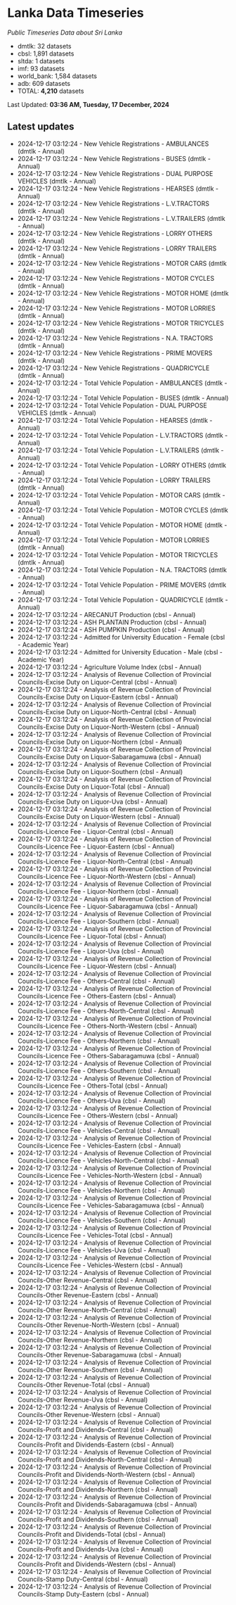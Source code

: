 # Lanka Data Timeseries
*Public Timeseries Data about Sri Lanka*

* dmtlk: 32 datasets
* cbsl: 1,891 datasets
* sltda: 1 datasets
* imf: 93 datasets
* world_bank: 1,584 datasets
* adb: 609 datasets
* TOTAL: **4,210** datasets

Last Updated: **03:36 AM, Tuesday, 17 December, 2024**

## Latest updates

* 2024-12-17 03:12:24 - New Vehicle Registrations - AMBULANCES (dmtlk - Annual)
* 2024-12-17 03:12:24 - New Vehicle Registrations - BUSES (dmtlk - Annual)
* 2024-12-17 03:12:24 - New Vehicle Registrations - DUAL PURPOSE VEHICLES (dmtlk - Annual)
* 2024-12-17 03:12:24 - New Vehicle Registrations - HEARSES (dmtlk - Annual)
* 2024-12-17 03:12:24 - New Vehicle Registrations - L.V.TRACTORS (dmtlk - Annual)
* 2024-12-17 03:12:24 - New Vehicle Registrations - L.V.TRAILERS (dmtlk - Annual)
* 2024-12-17 03:12:24 - New Vehicle Registrations - LORRY OTHERS (dmtlk - Annual)
* 2024-12-17 03:12:24 - New Vehicle Registrations - LORRY TRAILERS (dmtlk - Annual)
* 2024-12-17 03:12:24 - New Vehicle Registrations - MOTOR CARS (dmtlk - Annual)
* 2024-12-17 03:12:24 - New Vehicle Registrations - MOTOR CYCLES (dmtlk - Annual)
* 2024-12-17 03:12:24 - New Vehicle Registrations - MOTOR HOME (dmtlk - Annual)
* 2024-12-17 03:12:24 - New Vehicle Registrations - MOTOR LORRIES (dmtlk - Annual)
* 2024-12-17 03:12:24 - New Vehicle Registrations - MOTOR TRICYCLES (dmtlk - Annual)
* 2024-12-17 03:12:24 - New Vehicle Registrations - N.A. TRACTORS (dmtlk - Annual)
* 2024-12-17 03:12:24 - New Vehicle Registrations - PRIME MOVERS (dmtlk - Annual)
* 2024-12-17 03:12:24 - New Vehicle Registrations - QUADRICYCLE (dmtlk - Annual)
* 2024-12-17 03:12:24 - Total Vehicle Population - AMBULANCES (dmtlk - Annual)
* 2024-12-17 03:12:24 - Total Vehicle Population - BUSES (dmtlk - Annual)
* 2024-12-17 03:12:24 - Total Vehicle Population - DUAL PURPOSE VEHICLES (dmtlk - Annual)
* 2024-12-17 03:12:24 - Total Vehicle Population - HEARSES (dmtlk - Annual)
* 2024-12-17 03:12:24 - Total Vehicle Population - L.V.TRACTORS (dmtlk - Annual)
* 2024-12-17 03:12:24 - Total Vehicle Population - L.V.TRAILERS (dmtlk - Annual)
* 2024-12-17 03:12:24 - Total Vehicle Population - LORRY OTHERS (dmtlk - Annual)
* 2024-12-17 03:12:24 - Total Vehicle Population - LORRY TRAILERS (dmtlk - Annual)
* 2024-12-17 03:12:24 - Total Vehicle Population - MOTOR CARS (dmtlk - Annual)
* 2024-12-17 03:12:24 - Total Vehicle Population - MOTOR CYCLES (dmtlk - Annual)
* 2024-12-17 03:12:24 - Total Vehicle Population - MOTOR HOME (dmtlk - Annual)
* 2024-12-17 03:12:24 - Total Vehicle Population - MOTOR LORRIES (dmtlk - Annual)
* 2024-12-17 03:12:24 - Total Vehicle Population - MOTOR TRICYCLES (dmtlk - Annual)
* 2024-12-17 03:12:24 - Total Vehicle Population - N.A. TRACTORS (dmtlk - Annual)
* 2024-12-17 03:12:24 - Total Vehicle Population - PRIME MOVERS (dmtlk - Annual)
* 2024-12-17 03:12:24 - Total Vehicle Population - QUADRICYCLE (dmtlk - Annual)
* 2024-12-17 03:12:24 - ARECANUT Production (cbsl - Annual)
* 2024-12-17 03:12:24 - ASH PLANTAIN Production (cbsl - Annual)
* 2024-12-17 03:12:24 - ASH PUMPKIN Production (cbsl - Annual)
* 2024-12-17 03:12:24 - Admitted for University Education - Female (cbsl - Academic Year)
* 2024-12-17 03:12:24 - Admitted for University Education - Male (cbsl - Academic Year)
* 2024-12-17 03:12:24 - Agriculture Volume Index (cbsl - Annual)
* 2024-12-17 03:12:24 - Analysis of Revenue Collection of Provincial Councils-Excise Duty on Liquor-Central (cbsl - Annual)
* 2024-12-17 03:12:24 - Analysis of Revenue Collection of Provincial Councils-Excise Duty on Liquor-Eastern (cbsl - Annual)
* 2024-12-17 03:12:24 - Analysis of Revenue Collection of Provincial Councils-Excise Duty on Liquor-North-Central (cbsl - Annual)
* 2024-12-17 03:12:24 - Analysis of Revenue Collection of Provincial Councils-Excise Duty on Liquor-North-Western (cbsl - Annual)
* 2024-12-17 03:12:24 - Analysis of Revenue Collection of Provincial Councils-Excise Duty on Liquor-Northern (cbsl - Annual)
* 2024-12-17 03:12:24 - Analysis of Revenue Collection of Provincial Councils-Excise Duty on Liquor-Sabaragamuwa (cbsl - Annual)
* 2024-12-17 03:12:24 - Analysis of Revenue Collection of Provincial Councils-Excise Duty on Liquor-Southern (cbsl - Annual)
* 2024-12-17 03:12:24 - Analysis of Revenue Collection of Provincial Councils-Excise Duty on Liquor-Total (cbsl - Annual)
* 2024-12-17 03:12:24 - Analysis of Revenue Collection of Provincial Councils-Excise Duty on Liquor-Uva (cbsl - Annual)
* 2024-12-17 03:12:24 - Analysis of Revenue Collection of Provincial Councils-Excise Duty on Liquor-Western (cbsl - Annual)
* 2024-12-17 03:12:24 - Analysis of Revenue Collection of Provincial Councils-Licence Fee - Liquor-Central (cbsl - Annual)
* 2024-12-17 03:12:24 - Analysis of Revenue Collection of Provincial Councils-Licence Fee - Liquor-Eastern (cbsl - Annual)
* 2024-12-17 03:12:24 - Analysis of Revenue Collection of Provincial Councils-Licence Fee - Liquor-North-Central (cbsl - Annual)
* 2024-12-17 03:12:24 - Analysis of Revenue Collection of Provincial Councils-Licence Fee - Liquor-North-Western (cbsl - Annual)
* 2024-12-17 03:12:24 - Analysis of Revenue Collection of Provincial Councils-Licence Fee - Liquor-Northern (cbsl - Annual)
* 2024-12-17 03:12:24 - Analysis of Revenue Collection of Provincial Councils-Licence Fee - Liquor-Sabaragamuwa (cbsl - Annual)
* 2024-12-17 03:12:24 - Analysis of Revenue Collection of Provincial Councils-Licence Fee - Liquor-Southern (cbsl - Annual)
* 2024-12-17 03:12:24 - Analysis of Revenue Collection of Provincial Councils-Licence Fee - Liquor-Total (cbsl - Annual)
* 2024-12-17 03:12:24 - Analysis of Revenue Collection of Provincial Councils-Licence Fee - Liquor-Uva (cbsl - Annual)
* 2024-12-17 03:12:24 - Analysis of Revenue Collection of Provincial Councils-Licence Fee - Liquor-Western (cbsl - Annual)
* 2024-12-17 03:12:24 - Analysis of Revenue Collection of Provincial Councils-Licence Fee - Others-Central (cbsl - Annual)
* 2024-12-17 03:12:24 - Analysis of Revenue Collection of Provincial Councils-Licence Fee - Others-Eastern (cbsl - Annual)
* 2024-12-17 03:12:24 - Analysis of Revenue Collection of Provincial Councils-Licence Fee - Others-North-Central (cbsl - Annual)
* 2024-12-17 03:12:24 - Analysis of Revenue Collection of Provincial Councils-Licence Fee - Others-North-Western (cbsl - Annual)
* 2024-12-17 03:12:24 - Analysis of Revenue Collection of Provincial Councils-Licence Fee - Others-Northern (cbsl - Annual)
* 2024-12-17 03:12:24 - Analysis of Revenue Collection of Provincial Councils-Licence Fee - Others-Sabaragamuwa (cbsl - Annual)
* 2024-12-17 03:12:24 - Analysis of Revenue Collection of Provincial Councils-Licence Fee - Others-Southern (cbsl - Annual)
* 2024-12-17 03:12:24 - Analysis of Revenue Collection of Provincial Councils-Licence Fee - Others-Total (cbsl - Annual)
* 2024-12-17 03:12:24 - Analysis of Revenue Collection of Provincial Councils-Licence Fee - Others-Uva (cbsl - Annual)
* 2024-12-17 03:12:24 - Analysis of Revenue Collection of Provincial Councils-Licence Fee - Others-Western (cbsl - Annual)
* 2024-12-17 03:12:24 - Analysis of Revenue Collection of Provincial Councils-Licence Fee - Vehicles-Central (cbsl - Annual)
* 2024-12-17 03:12:24 - Analysis of Revenue Collection of Provincial Councils-Licence Fee - Vehicles-Eastern (cbsl - Annual)
* 2024-12-17 03:12:24 - Analysis of Revenue Collection of Provincial Councils-Licence Fee - Vehicles-North-Central (cbsl - Annual)
* 2024-12-17 03:12:24 - Analysis of Revenue Collection of Provincial Councils-Licence Fee - Vehicles-North-Western (cbsl - Annual)
* 2024-12-17 03:12:24 - Analysis of Revenue Collection of Provincial Councils-Licence Fee - Vehicles-Northern (cbsl - Annual)
* 2024-12-17 03:12:24 - Analysis of Revenue Collection of Provincial Councils-Licence Fee - Vehicles-Sabaragamuwa (cbsl - Annual)
* 2024-12-17 03:12:24 - Analysis of Revenue Collection of Provincial Councils-Licence Fee - Vehicles-Southern (cbsl - Annual)
* 2024-12-17 03:12:24 - Analysis of Revenue Collection of Provincial Councils-Licence Fee - Vehicles-Total (cbsl - Annual)
* 2024-12-17 03:12:24 - Analysis of Revenue Collection of Provincial Councils-Licence Fee - Vehicles-Uva (cbsl - Annual)
* 2024-12-17 03:12:24 - Analysis of Revenue Collection of Provincial Councils-Licence Fee - Vehicles-Western (cbsl - Annual)
* 2024-12-17 03:12:24 - Analysis of Revenue Collection of Provincial Councils-Other Revenue-Central (cbsl - Annual)
* 2024-12-17 03:12:24 - Analysis of Revenue Collection of Provincial Councils-Other Revenue-Eastern (cbsl - Annual)
* 2024-12-17 03:12:24 - Analysis of Revenue Collection of Provincial Councils-Other Revenue-North-Central (cbsl - Annual)
* 2024-12-17 03:12:24 - Analysis of Revenue Collection of Provincial Councils-Other Revenue-North-Western (cbsl - Annual)
* 2024-12-17 03:12:24 - Analysis of Revenue Collection of Provincial Councils-Other Revenue-Northern (cbsl - Annual)
* 2024-12-17 03:12:24 - Analysis of Revenue Collection of Provincial Councils-Other Revenue-Sabaragamuwa (cbsl - Annual)
* 2024-12-17 03:12:24 - Analysis of Revenue Collection of Provincial Councils-Other Revenue-Southern (cbsl - Annual)
* 2024-12-17 03:12:24 - Analysis of Revenue Collection of Provincial Councils-Other Revenue-Total (cbsl - Annual)
* 2024-12-17 03:12:24 - Analysis of Revenue Collection of Provincial Councils-Other Revenue-Uva (cbsl - Annual)
* 2024-12-17 03:12:24 - Analysis of Revenue Collection of Provincial Councils-Other Revenue-Western (cbsl - Annual)
* 2024-12-17 03:12:24 - Analysis of Revenue Collection of Provincial Councils-Profit and Dividends-Central (cbsl - Annual)
* 2024-12-17 03:12:24 - Analysis of Revenue Collection of Provincial Councils-Profit and Dividends-Eastern (cbsl - Annual)
* 2024-12-17 03:12:24 - Analysis of Revenue Collection of Provincial Councils-Profit and Dividends-North-Central (cbsl - Annual)
* 2024-12-17 03:12:24 - Analysis of Revenue Collection of Provincial Councils-Profit and Dividends-North-Western (cbsl - Annual)
* 2024-12-17 03:12:24 - Analysis of Revenue Collection of Provincial Councils-Profit and Dividends-Northern (cbsl - Annual)
* 2024-12-17 03:12:24 - Analysis of Revenue Collection of Provincial Councils-Profit and Dividends-Sabaragamuwa (cbsl - Annual)
* 2024-12-17 03:12:24 - Analysis of Revenue Collection of Provincial Councils-Profit and Dividends-Southern (cbsl - Annual)
* 2024-12-17 03:12:24 - Analysis of Revenue Collection of Provincial Councils-Profit and Dividends-Total (cbsl - Annual)
* 2024-12-17 03:12:24 - Analysis of Revenue Collection of Provincial Councils-Profit and Dividends-Uva (cbsl - Annual)
* 2024-12-17 03:12:24 - Analysis of Revenue Collection of Provincial Councils-Profit and Dividends-Western (cbsl - Annual)
* 2024-12-17 03:12:24 - Analysis of Revenue Collection of Provincial Councils-Stamp Duty-Central (cbsl - Annual)
* 2024-12-17 03:12:24 - Analysis of Revenue Collection of Provincial Councils-Stamp Duty-Eastern (cbsl - Annual)